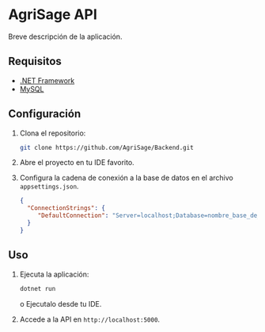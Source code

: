 # AgriSage API

Breve descripción de la aplicación.

## Requisitos

- [.NET Framework](https://dotnet.microsoft.com/download)
- [MySQL](https://www.mysql.com/downloads/)

## Configuración

1. Clona el repositorio:

    ```bash
    git clone https://github.com/AgriSage/Backend.git
    ```

2. Abre el proyecto en tu IDE favorito.

3. Configura la cadena de conexión a la base de datos en el archivo `appsettings.json`.

    ```json
    {
      "ConnectionStrings": {
         "DefaultConnection": "Server=localhost;Database=nombre_base_de_datos;Uid=usuario;Pwd=contraseña;"
      }
    }
    ```

## Uso

1. Ejecuta la aplicación:

    ```bash
    dotnet run
    ```
    o
    Ejecutalo desde tu IDE.

2. Accede a la API en `http://localhost:5000`.
